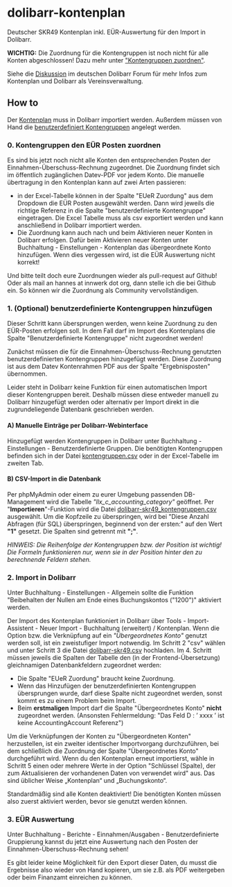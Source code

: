 # dolibarr-kontenplan

Deutscher SKR49 Kontenplan inkl. EÜR-Auswertung für den Import in Dolibarr.

**WICHTIG:** Die Zuordnung für die Kontengruppen ist noch nicht für alle Konten abgeschlossen! Dazu mehr unter ["Kontengruppen zuordnen"](#kontengruppen-zuordnen).

Siehe die [Diskussion](https://forum.dolibarr.de/forum/t/dolibarr-als-vereinsverwaltung/6548) im deutschen Dolibarr Forum für mehr Infos zum Kontenplan und Dolibarr als Vereinsverwaltung.

## How to

Der [Kontenplan](dolibarr-skr49.csv) muss in Dolibarr importiert werden. Außerdem müssen von Hand die [benutzerdefiniert Kontengruppen](kontengruppen.csv) angelegt werden.

### 0. Kontengruppen den EÜR Posten zuordnen

Es sind bis jetzt noch nicht alle Konten den entsprechenden Posten der Einnahmen-Überschuss-Rechnung zugeordnet. Die Zuordnung findet sich im öffentlich zugänglichen Datev-PDF vor jedem Konto. Die manuelle übertragung in den Kontenplan kann auf zwei Arten passieren:

- in der Excel-Tabelle können in der Spalte "EUeR Zuordung" aus dem Dropdown die EÜR Posten ausgewählt werden. Dann wird jeweils die richtige Referenz in die Spalte "benutzerdefinierte Kontengruppe" eingetragen. Die Excel Tabelle muss als csv exportiert werden und kann anschließend in Dolibarr importiert werden.
- Die Zuordnung kann auch nach und beim Aktivieren neuer Konten in Dolibarr erfolgen. Dafür beim Aktivieren neuer Konten unter Buchhaltung - Einstellungen - Kontenplan das übergeordnete Konto hinzufügen. Wenn dies vergessen wird, ist die EÜR Auswertung nicht korrekt!

Und bitte teilt doch eure Zuordnungen wieder als pull-request auf Github! Oder als mail an hannes at innwerk dot org, dann stelle ich die bei Github ein. So können wir die Zuordnung als Community vervollständigen.

### 1. (Optional) benutzerdefinierte Kontengruppen hinzufügen

Dieser Schritt kann übersprungen werden, wenn keine Zuordnung zu den EÜR-Posten erfolgen soll. In dem Fall darf im Import des Kontenplans die Spalte "Benutzerdefinierte Kontengruppe" nicht zugeordnet werden!

Zunächst müssen die für die Einnahmen-Überschuss-Rechnung genutzten benutzerdefinierten Kontengruppen hinzugefügt werden. Diese Zuordnung ist aus dem Datev Kontenrahmen PDF aus der Spalte "Ergebnisposten" übernommen.

Leider steht in Dolibarr keine Funktion für einen automatischen Import dieser Kontengruppen bereit. Deshalb müssen diese entweder manuell zu Dolibarr hinzugefügt werden oder alternativ per Import direkt in die zugrundeliegende Datenbank geschrieben werden.

#### A) Manuelle Einträge per Dolibarr-Webinterface
Hinzugefügt werden Kontengruppen in Dolibarr unter Buchhaltung - Einstellungen - Benutzerdefinierte Gruppen.
Die benötigten Kontengruppen befinden sich in der Datei [kontengruppen.csv](kontengruppen.csv) oder in der Excel-Tabelle im zweiten Tab.

#### B) CSV-Import in die Datenbank
Per phpMyAdmin oder einem zu eurer Umgebung passenden DB-Management wird die Tabelle *"llx_c_accounting_category"* geöffnet.
Per "**Importieren**"-Funktion wird die Datei [dolibarr-skr49_kontengruppen.csv](dolibarr-skr49_kontengruppen.csv) ausgewählt. Um die Kopfzeile zu überspringen, wird bei "Diese Anzahl Abfragen (für SQL) überspringen, beginnend von der ersten:" auf den Wert **"1"** gesetzt. Die Spalten sind getrennt mit **";"**.

_HINWEIS: Die Reihenfolge der Kontengruppen bzw. der Position ist wichtig! Die Formeln funktionieren nur, wenn sie in der Position hinter den zu berechnende Feldern stehen._

### 2. Import in Dolibarr

Unter Buchhaltung - Einstellungen - Allgemein sollte die Funktion "Beibehalten der Nullen am Ende eines Buchungskontos ("1200")" aktiviert werden.

Der Import des Kontenplan funktioniert in Dolibarr über Tools - Import-Assistent - Neuer Import - Buchhaltung (erweitert) / Kontenplan. Wenn die Option bzw. die Verknüpfung auf ein _"Übergeordnetes Konto"_ genutzt werden soll, ist ein zweistufiger Import notwendig.
Im Schritt 2 "csv" wählen und unter Schritt 3 die Datei [dolibarr-skr49.csv](dolibarr-skr49.csv) hochladen. Im 4. Schritt müssen jeweils die Spalten der Tabelle den (in der Frontend-Übersetzung) gleichnamigen Datenbankfeldern zugeordnet werden:
* Die Spalte "EUeR Zuordung" braucht keine Zuordnung.
* Wenn das Hinzufügen der benutzerdefinierten Kontengruppen übersprungen wurde, darf diese Spalte nicht zugeordnet werden, sonst kommt es zu einem Problem beim Import.
* Beim **erstmaligen** Import darf die Spalte "Übergeordnetes Konto" **nicht** zugeordnet werden. (Ansonsten Fehlermeldung: "Das Feld D : ’ xxxx ’ ist keine AccountingAccount Referenz")

Um die Verknüpfungen der Konten zu "Übergeordneten Konten" herzustellen, ist ein zweiter identischer Importvorgang durchzuführen, bei dem schließlich die Zuordnung der Spalte "Übergeordnetes Konto" durchgeführt wird.
Wenn du den Kontenplan erneut importierst, wähle in Schritt 5 einen oder mehrere Werte in der Option "Schlüssel (Spalte), der zum Aktualisieren der vorhandenen Daten von verwendet wird" aus. Das sind üblicher Weise „Kontenplan“ und „Buchungskonto“.

Standardmäßig sind alle Konten deaktiviert! Die benötigten Konten müssen also zuerst aktiviert werden, bevor sie genutzt werden können.

### 3. EÜR Auswertung

Unter Buchhaltung - Berichte - Einnahmen/Ausgaben - Benutzerdefinierte Gruppierung kannst du jetzt eine Auswertung nach den Posten der Einnahmen-Überschuss-Rechnung sehen!

Es gibt leider keine Möglichkeit für den Export dieser Daten, du musst die Ergebnisse also wieder von Hand kopieren, um sie z.B. als PDF weitergeben oder beim Finanzamt einreichen zu können.
